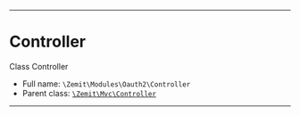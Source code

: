 ***

# Controller

Class Controller



* Full name: `\Zemit\Modules\Oauth2\Controller`
* Parent class: [`\Zemit\Mvc\Controller`](../../Mvc/Controller.md)






***

